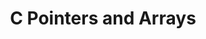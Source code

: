 ---
released: true
permalink: /lectures/C2/
title: C Pointers and Arrays
readings: |
    + __Note__:  Monday is a university holiday. Julie will cover key content in a makeup lecture so we can keep on schedule. Please come Monday evening 7pm in Gates B12 if you are willing/able (or watch screencast once posted).
    + Before lecture, read [EssentialC](http://cslibrary.stanford.edu/101/EssentialC.pdf) chapters 3 (skip material on structures)
      and 6 (skip material on the heap and memory management)
      or K&amp;R 5.1-5.4.
      C-strings are primitive compared to Java/C++ strings; take note of the manual effort required to use and pitfalls to avoid.
---